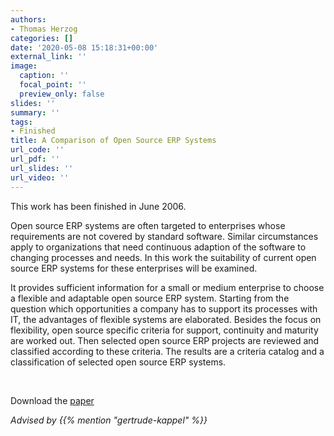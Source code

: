 ```yaml
---
authors:
- Thomas Herzog
categories: []
date: '2020-05-08 15:18:31+00:00'
external_link: ''
image:
  caption: ''
  focal_point: ''
  preview_only: false
slides: ''
summary: ''
tags:
- Finished
title: A Comparison of Open Source ERP Systems
url_code: ''
url_pdf: ''
url_slides: ''
url_video: ''
---
```


This work has been finished in June 2006.

Open source ERP systems are often targeted to enterprises whose requirements are not covered by standard software. Similar circumstances apply to organizations that need continuous adaption of the software to changing processes and needs. In this work the suitability of current open source ERP systems for these enterprises will be examined.

It provides sufficient information for a small or medium enterprise to choose a flexible and adaptable open source ERP system. Starting from the question which opportunities a company has to support its processes with IT, the advantages of flexible systems are elaborated. Besides the focus on flexibility, open source specific criteria for support, continuity and maturity are worked out. Then selected open source ERP projects are reviewed and classified according to these criteria. The results are a criteria catalog and a classification of selected open source ERP systems.

&nbsp;

 Download the [paper](https://www.big.tuwien.ac.at/app/uploads/2016/10/Herzog_paper.pdf)

*Advised by {{% mention "gertrude-kappel" %}}*